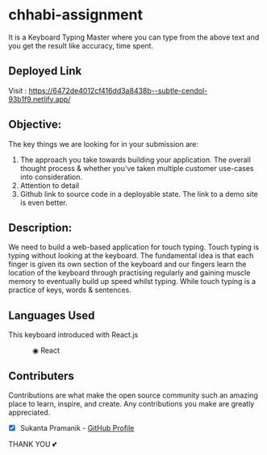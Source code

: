 # chhabi-assignment

It is a Keyboard Typing Master where you can type from the above text and you get the result like accuracy, time spent.

## Deployed Link

Visit : https://6472de4012cf416dd3a8438b--subtle-cendol-93b1f9.netlify.app/

## Objective:

The key things we are looking for in your submission are:
1) The approach you take towards building your application. The overall thought process
& whether you’ve taken multiple customer use-cases into consideration.
2) Attention to detail
3) Github link to source code in a deployable state. The link to a demo site is even better.


## Description:
We need to build a web-based application for touch typing. Touch typing is typing
without looking at the keyboard. The fundamental idea is that each finger is given its own
section of the keyboard and our fingers learn the location of the keyboard through practising
regularly and gaining muscle memory to eventually build up speed whilst typing.
While touch typing is a practice of keys, words & sentences.

## Languages Used

This keyboard introduced with React.js

<ul dir="auto">
 <ol dir="auto">◉ React </ol>
</ul>

## Contributers

Contributions are what make the open source community such an amazing place to learn, inspire, and create. Any contributions you make are greatly appreciated.

- [x] Sukanta Pramanik - [GitHub Profile](https://github.com/sukanta255)

THANK YOU 💕